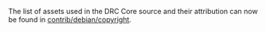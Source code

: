 The list of assets used in the DRC Core source and their attribution can now be found in [contrib/debian/copyright](../contrib/debian/copyright).
